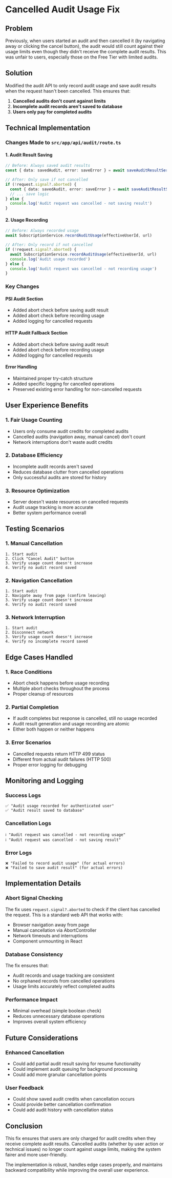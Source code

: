 # Cancelled Audit Usage Fix

## Problem
Previously, when users started an audit and then cancelled it (by navigating away or clicking the cancel button), the audit would still count against their usage limits even though they didn't receive the complete audit results. This was unfair to users, especially those on the Free Tier with limited audits.

## Solution
Modified the audit API to only record audit usage and save audit results when the request hasn't been cancelled. This ensures that:

1. **Cancelled audits don't count against limits**
2. **Incomplete audit records aren't saved to database**
3. **Users only pay for completed audits**

## Technical Implementation

### Changes Made to `src/app/api/audit/route.ts`

#### 1. **Audit Result Saving**
```typescript
// Before: Always saved audit results
const { data: savedAudit, error: saveError } = await saveAuditResultServer(auditResult, siteId, effectiveUserId)

// After: Only save if not cancelled
if (!request.signal?.aborted) {
  const { data: savedAudit, error: saveError } = await saveAuditResultServer(auditResult, siteId, effectiveUserId)
  // ... save logic
} else {
  console.log('Audit request was cancelled - not saving result')
}
```

#### 2. **Usage Recording**
```typescript
// Before: Always recorded usage
await SubscriptionService.recordAuditUsage(effectiveUserId, url)

// After: Only record if not cancelled
if (!request.signal?.aborted) {
  await SubscriptionService.recordAuditUsage(effectiveUserId, url)
  console.log('Audit usage recorded')
} else {
  console.log('Audit request was cancelled - not recording usage')
}
```

### Key Changes

#### **PSI Audit Section**
- Added abort check before saving audit result
- Added abort check before recording usage
- Added logging for cancelled requests

#### **HTTP Audit Fallback Section**
- Added abort check before saving audit result
- Added abort check before recording usage
- Added logging for cancelled requests

#### **Error Handling**
- Maintained proper try-catch structure
- Added specific logging for cancelled operations
- Preserved existing error handling for non-cancelled requests

## User Experience Benefits

### 1. **Fair Usage Counting**
- Users only consume audit credits for completed audits
- Cancelled audits (navigation away, manual cancel) don't count
- Network interruptions don't waste audit credits

### 2. **Database Efficiency**
- Incomplete audit records aren't saved
- Reduces database clutter from cancelled operations
- Only successful audits are stored for history

### 3. **Resource Optimization**
- Server doesn't waste resources on cancelled requests
- Audit usage tracking is more accurate
- Better system performance overall

## Testing Scenarios

### 1. **Manual Cancellation**
```
1. Start audit
2. Click "Cancel Audit" button
3. Verify usage count doesn't increase
4. Verify no audit record saved
```

### 2. **Navigation Cancellation**
```
1. Start audit
2. Navigate away from page (confirm leaving)
3. Verify usage count doesn't increase
4. Verify no audit record saved
```

### 3. **Network Interruption**
```
1. Start audit
2. Disconnect network
3. Verify usage count doesn't increase
4. Verify no incomplete record saved
```

## Edge Cases Handled

### 1. **Race Conditions**
- Abort check happens before usage recording
- Multiple abort checks throughout the process
- Proper cleanup of resources

### 2. **Partial Completion**
- If audit completes but response is cancelled, still no usage recorded
- Audit result generation and usage recording are atomic
- Either both happen or neither happens

### 3. **Error Scenarios**
- Cancelled requests return HTTP 499 status
- Different from actual audit failures (HTTP 500)
- Proper error logging for debugging

## Monitoring and Logging

### **Success Logs**
```
✅ "Audit usage recorded for authenticated user"
✅ "Audit result saved to database"
```

### **Cancellation Logs**
```
ℹ️ "Audit request was cancelled - not recording usage"
ℹ️ "Audit request was cancelled - not saving result"
```

### **Error Logs**
```
❌ "Failed to record audit usage" (for actual errors)
❌ "Failed to save audit result" (for actual errors)
```

## Implementation Details

### **Abort Signal Checking**
The fix uses `request.signal?.aborted` to check if the client has cancelled the request. This is a standard web API that works with:

- Browser navigation away from page
- Manual cancellation via AbortController
- Network timeouts and interruptions
- Component unmounting in React

### **Database Consistency**
The fix ensures that:
- Audit records and usage tracking are consistent
- No orphaned records from cancelled operations
- Usage limits accurately reflect completed audits

### **Performance Impact**
- Minimal overhead (simple boolean check)
- Reduces unnecessary database operations
- Improves overall system efficiency

## Future Considerations

### **Enhanced Cancellation**
- Could add partial audit result saving for resume functionality
- Could implement audit queuing for background processing
- Could add more granular cancellation points

### **User Feedback**
- Could show saved audit credits when cancellation occurs
- Could provide better cancellation confirmation
- Could add audit history with cancellation status

## Conclusion

This fix ensures that users are only charged for audit credits when they receive complete audit results. Cancelled audits (whether by user action or technical issues) no longer count against usage limits, making the system fairer and more user-friendly.

The implementation is robust, handles edge cases properly, and maintains backward compatibility while improving the overall user experience.

